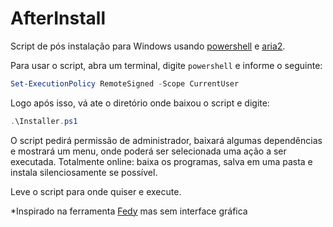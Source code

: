 # AfterInstall

Script de pós instalação para Windows usando [powershell](https://docs.microsoft.com/pt-br/powershell/scripting/overview?view=powershell-7.2) e [aria2](https://aria2.github.io/).

Para usar o script, abra um terminal, digite ```powershell``` e informe o seguinte:

```powershell
Set-ExecutionPolicy RemoteSigned -Scope CurrentUser
``` 
Logo após isso, vá ate o diretório onde baixou o script e digite:

```powershell
.\Installer.ps1
```
O script pedirá permissão de administrador, baixará algumas dependências e mostrará um menu, onde poderá ser selecionada uma ação a ser executada.
Totalmente online: baixa os programas, salva em uma pasta e instala silenciosamente se possível.

Leve o script para onde quiser e execute.

*Inspirado na ferramenta [Fedy](https://github.com/rpmfusion-infra/fedy) mas sem interface gráfica

 
 
 
 
 
